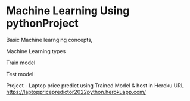 # Machine Learning Using pythonProject

Basic Machine learnging concepts,

Machine Learning types

Train  model

Test  model

Project - Laptop price predict using Trained Model
          & host in Heroku
          URL https://laptoppricepredictor2022python.herokuapp.com/
